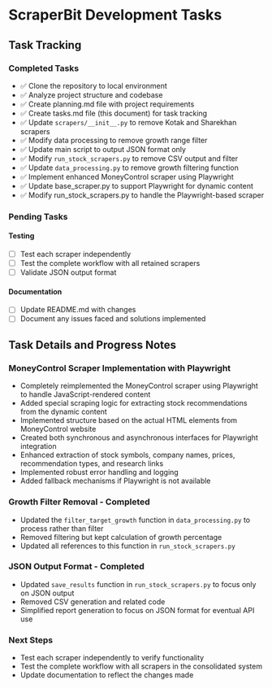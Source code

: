 # ScraperBit Development Tasks

## Task Tracking

### Completed Tasks
- ✅ Clone the repository to local environment
- ✅ Analyze project structure and codebase
- ✅ Create planning.md file with project requirements
- ✅ Create tasks.md file (this document) for task tracking
- ✅ Update `scrapers/__init__.py` to remove Kotak and Sharekhan scrapers
- ✅ Modify data processing to remove growth range filter
- ✅ Update main script to output JSON format only
- ✅ Modify `run_stock_scrapers.py` to remove CSV output and filter
- ✅ Update `data_processing.py` to remove growth filtering function
- ✅ Implement enhanced MoneyControl scraper using Playwright
- ✅ Update base_scraper.py to support Playwright for dynamic content
- ✅ Modify run_stock_scrapers.py to handle the Playwright-based scraper

### Pending Tasks

#### Testing
- [ ] Test each scraper independently
- [ ] Test the complete workflow with all retained scrapers
- [ ] Validate JSON output format

#### Documentation
- [ ] Update README.md with changes
- [ ] Document any issues faced and solutions implemented

## Task Details and Progress Notes

### MoneyControl Scraper Implementation with Playwright
- Completely reimplemented the MoneyControl scraper using Playwright to handle JavaScript-rendered content
- Added special scraping logic for extracting stock recommendations from the dynamic content
- Implemented structure based on the actual HTML elements from MoneyControl website
- Created both synchronous and asynchronous interfaces for Playwright integration
- Enhanced extraction of stock symbols, company names, prices, recommendation types, and research links
- Implemented robust error handling and logging
- Added fallback mechanisms if Playwright is not available

### Growth Filter Removal - Completed
- Updated the `filter_target_growth` function in `data_processing.py` to process rather than filter
- Removed filtering but kept calculation of growth percentage
- Updated all references to this function in `run_stock_scrapers.py`

### JSON Output Format - Completed
- Updated `save_results` function in `run_stock_scrapers.py` to focus only on JSON output
- Removed CSV generation and related code
- Simplified report generation to focus on JSON format for eventual API use

### Next Steps
- Test each scraper independently to verify functionality
- Test the complete workflow with all scrapers in the consolidated system
- Update documentation to reflect the changes made


